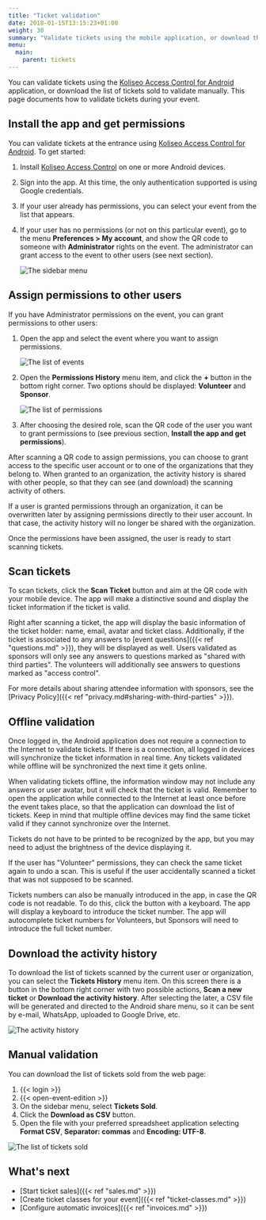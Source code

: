 ```yaml
---
title: "Ticket validation"
date: 2018-01-15T13:15:23+01:00
weight: 30
summary: "Validate tickets using the mobile application, or download the list of tickets sold to validate manually."
menu:
  main:
    parent: tickets
---
```


You can validate tickets using the [Koliseo Access Control for Android](https://play.google.com/store/apps/details?id=com.koliseo.accesscontrol) application, or download the list of tickets sold to validate manually. This page documents how to validate tickets during your event.

## Install the app and get permissions

<figure class="animation-container"></figure>

You can validate tickets at the entrance using [Koliseo Access Control for Android](https://play.google.com/store/apps/details?id=com.koliseo.accesscontrol). To get started:

1. Install [Koliseo Access Control](https://play.google.com/store/apps/details?id=com.koliseo.accesscontrol) on one or more Android devices.
1. Sign into the app. At this time, the only authentication supported is using Google credentials.
1. If your user already has permissions, you can select your event from the list that appears.
1. If your user has no permissions (or not on this particular event), go to the menu **Preferences > My account**, and show the QR code to someone with **Administrator** rights on the event. The administrator can grant access to the event to other users (see next section).

   ![The sidebar menu](/img/screenshots/validation/sidebar-menu.avif)

## Assign permissions to other users

If you have Administrator permissions on the event, you can grant permissions to other users:

1. Open the app and select the event where you want to assign permissions.

   ![The list of events](/img/screenshots/validation/select-event.avif)

1. Open the **Permissions History** menu item, and click the **+** button in the bottom right corner. Two options should be displayed: **Volunteer** and **Sponsor**.

   ![The list of permissions](/img/screenshots/validation/add-permission.avif)

1. After choosing the desired role, scan the QR code of the user you want to grant permissions to (see previous section, **Install the app and get permissions**).

After scanning a QR code to assign permissions, you can choose to grant access to the specific user account or to one of the organizations that they belong to. When granted to an organization, the activity history is shared with other people, so that they can see (and download) the scanning activity of others.

If a user is granted permissions through an organization, it can be overwritten later by assigning permissions directly to their user account. In that case, the activity history will no longer be shared with the organization.

Once the permissions have been assigned, the user is ready to start scanning tickets.

## Scan tickets

To scan tickets, click the **Scan Ticket** button and aim at the QR code with your mobile device. The app will make a distinctive sound and display the ticket information if the ticket is valid.

Right after scanning a ticket, the app will display the basic information of the ticket holder: name, email, avatar and ticket class. Additionally, if the ticket is associated to any answers to [event questions]({{< ref "questions.md" >}}), they will be displayed as well. Users validated as sponsors will only see any answers to questions marked as "shared with third parties". The volunteers will additionally see answers to questions marked as "access control".

For more details about sharing attendee information with sponsors, see the [Privacy Policy]({{< ref "privacy.md#sharing-with-third-parties" >}}).

## Offline validation

Once logged in, the Android application does not require a connection to the Internet to validate tickets. If there is a connection, all logged in devices will synchronize the ticket information in real time. Any tickets validated while offline will be synchronized the next time it gets online.

When validating tickets offline, the information window may not include any answers or user avatar, but it will check that the ticket is valid. Remember to open the application while connected to the Internet at least once before the event takes place, so that the application can download the list of tickets. Keep in mind that multiple offline devices may find the same ticket valid if they cannot synchronize over the Internet.

Tickets do not have to be printed to be recognized by the app, but you may need to adjust the brightness of the device displaying it.

If the user has "Volunteer" permissions, they can check the same ticket again to undo a scan. This is useful if the user accidentally scanned a ticket that was not supposed to be scanned.

Tickets numbers can also be manually introduced in the app, in case the QR code is not readable. To do this, click the button with a keyboard. The app will display a keyboard to introduce the ticket number. The app will autocomplete ticket numbers for Volunteers, but Sponsors will need to introduce the full ticket number.

## Download the activity history

To download the list of tickets scanned by the current user or organization, you can select the **Tickets History** menu item. On this screen there is a button in the bottom right corner with two possible actions, **Scan a new ticket** or **Download the activity history**. After selecting the later, a CSV file will be generated and directed to the Android share menu, so it can be sent by e-mail, WhatsApp, uploaded to Google Drive, etc.

![The activity history](/img/screenshots/validation/activity-history.avif)

## Manual validation

You can download the list of tickets sold from the web page:

1. {{< login >}}
1. {{< open-event-edition >}}
1. On the sidebar menu, select **Tickets Sold**.
1. Click the **Download as CSV** button.
1. Open the file with your preferred spreadsheet application selecting **Format CSV**, **Separator: commas** and **Encoding: UTF-8**.

![The list of tickets sold](/img/screenshots/tickets/download-tickets.avif)

## What's next

- [Start ticket sales]({{< ref "sales.md" >}})
- [Create ticket classes for your event]({{< ref "ticket-classes.md" >}})
- [Configure automatic invoices]({{< ref "invoices.md" >}})

<script src="/js/lottie_light.min.js"></script>
<script>
lottie.loadAnimation({
  container: document.querySelector('.animation-container'),
  renderer: 'svg',
  loop: true,
  autoplay: true,
  path: '/img/qr-scan.json'
});
</script>
